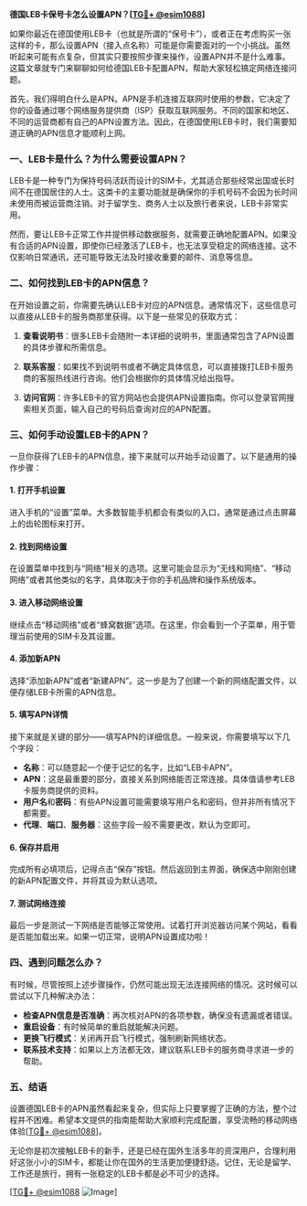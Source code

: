 **德国LEB卡保号卡怎么设置APN？[[TG💪+ @esim1088](https://t.me/s/esim1088)]**

如果你最近在德国使用LEB卡（也就是所谓的“保号卡”），或者正在考虑购买一张这样的卡，那么设置APN（接入点名称）可能是你需要面对的一个小挑战。虽然听起来可能有点复杂，但其实只要按照步骤来操作，设置APN并不是什么难事。这篇文章就专门来聊聊如何给德国LEB卡配置APN，帮助大家轻松搞定网络连接问题。

首先，我们得明白什么是APN。APN是手机连接互联网时使用的参数，它决定了你的设备通过哪个网络服务提供商（ISP）获取互联网服务。不同的国家和地区、不同的运营商都有自己的APN设置方法。因此，在德国使用LEB卡时，我们需要知道正确的APN信息才能顺利上网。

### **一、LEB卡是什么？为什么需要设置APN？**

LEB卡是一种专门为保持号码活跃而设计的SIM卡，尤其适合那些经常出国或长时间不在德国居住的人士。这类卡的主要功能就是确保你的手机号码不会因为长时间未使用而被运营商注销。对于留学生、商务人士以及旅行者来说，LEB卡非常实用。

然而，要让LEB卡正常工作并提供移动数据服务，就需要正确地配置APN。如果没有合适的APN设置，即使你已经激活了LEB卡，也无法享受稳定的网络连接。这不仅影响日常通讯，还可能导致无法及时接收重要的邮件、消息等信息。

### **二、如何找到LEB卡的APN信息？**

在开始设置之前，你需要先确认LEB卡对应的APN信息。通常情况下，这些信息可以直接从LEB卡的服务商那里获得。以下是一些常见的获取方式：

1. **查看说明书**：很多LEB卡会随附一本详细的说明书，里面通常包含了APN设置的具体步骤和所需信息。
   
2. **联系客服**：如果找不到说明书或者不确定具体信息，可以直接拨打LEB卡服务商的客服热线进行咨询。他们会根据你的具体情况给出指导。

3. **访问官网**：许多LEB卡的官方网站也会提供APN设置指南。你可以登录官网搜索相关页面，输入自己的号码后查询对应的APN配置。

### **三、如何手动设置LEB卡的APN？**

一旦你获得了LEB卡的APN信息，接下来就可以开始手动设置了。以下是通用的操作步骤：

#### **1. 打开手机设置**
进入手机的“设置”菜单。大多数智能手机都会有类似的入口，通常是通过点击屏幕上的齿轮图标来打开。

#### **2. 找到网络设置**
在设置菜单中找到与“网络”相关的选项。这里可能会显示为“无线和网络”、“移动网络”或者其他类似的名字，具体取决于你的手机品牌和操作系统版本。

#### **3. 进入移动网络设置**
继续点击“移动网络”或者“蜂窝数据”选项。在这里，你会看到一个子菜单，用于管理当前使用的SIM卡及其设置。

#### **4. 添加新APN**
选择“添加新APN”或者“新建APN”。这一步是为了创建一个新的网络配置文件，以便存储LEB卡所需的APN信息。

#### **5. 填写APN详情**
接下来就是关键的部分——填写APN的详细信息。一般来说，你需要填写以下几个字段：
   - **名称**：可以随意起一个便于记忆的名字，比如“LEB卡APN”。
   - **APN**：这是最重要的部分，直接关系到网络能否正常连接。具体值请参考LEB卡服务商提供的资料。
   - **用户名**和**密码**：有些APN设置可能需要填写用户名和密码，但并非所有情况下都需要。
   - **代理**、**端口**、**服务器**：这些字段一般不需要更改，默认为空即可。

#### **6. 保存并启用**
完成所有必填项后，记得点击“保存”按钮。然后返回到主界面，确保选中刚刚创建的新APN配置文件，并将其设为默认选项。

#### **7. 测试网络连接**
最后一步是测试一下网络是否能够正常使用。试着打开浏览器访问某个网站，看看是否能加载出来。如果一切正常，说明APN设置成功啦！

### **四、遇到问题怎么办？**

有时候，尽管按照上述步骤操作，仍然可能出现无法连接网络的情况。这时候可以尝试以下几种解决办法：

- **检查APN信息是否准确**：再次核对APN的各项参数，确保没有遗漏或者错误。
- **重启设备**：有时候简单的重启就能解决问题。
- **更换飞行模式**：关闭再开启飞行模式，强制刷新网络状态。
- **联系技术支持**：如果以上方法都无效，建议联系LEB卡的服务商寻求进一步的帮助。

### **五、结语**

设置德国LEB卡的APN虽然看起来复杂，但实际上只要掌握了正确的方法，整个过程并不困难。希望本文提供的指南能帮助大家顺利完成配置，享受流畅的移动网络体验[[TG💪+ @esim1088](https://t.me/s/esim1088)]。

无论你是初次接触LEB卡的新手，还是已经在国外生活多年的资深用户，合理利用好这张小小的SIM卡，都能让你在国外的生活更加便捷舒适。记住，无论是留学、工作还是旅行，拥有一张稳定的LEB卡都是必不可少的选择。

[[TG💪+ @esim1088](https://t.me/s/esim1088) ![Image](https://i.postimg.cc/4NQfJmqS/Snipaste-2025-05-13-00-14-12.png)]